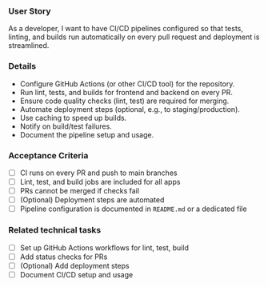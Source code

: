 ### User Story

As a developer, I want to have CI/CD pipelines configured so that tests, linting, and builds run automatically on every pull request and deployment is streamlined.

### Details

- Configure GitHub Actions (or other CI/CD tool) for the repository.
- Run lint, tests, and builds for frontend and backend on every PR.
- Ensure code quality checks (lint, test) are required for merging.
- Automate deployment steps (optional, e.g., to staging/production).
- Use caching to speed up builds.
- Notify on build/test failures.
- Document the pipeline setup and usage.

### Acceptance Criteria

- [ ] CI runs on every PR and push to main branches
- [ ] Lint, test, and build jobs are included for all apps
- [ ] PRs cannot be merged if checks fail
- [ ] (Optional) Deployment steps are automated
- [ ] Pipeline configuration is documented in `README.md` or a dedicated file

### Related technical tasks

- [ ] Set up GitHub Actions workflows for lint, test, build
- [ ] Add status checks for PRs
- [ ] (Optional) Add deployment steps
- [ ] Document CI/CD setup and usage
